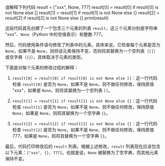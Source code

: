 请解释下列代码
result = ["xxx", None, 777]
result[0] = result[0] if result[0] is not None else  []
result[1] = result[1] if result[1] is not None else  {}
result[2] = result[2] if result[2] is not None else  {}
print(result)

这段代码首先创建了一个包含三个元素的列表 `result`，这三个元素分别是字符串 "xxx"、`None`（Python 中的空值表示）和整数 777。

然后，代码使用条件语句修改了列表中的元素。具体来说，它检查每个元素是否为 `None`，如果不是 `None`，则将该元素保持不变，否则将其替换为一个空列表（`[]`）或空字典（`{}`），具体取决于元素的类型。

下面是对每个元素的修改过程的解释：

1. `result[0] = result[0] if result[0] is not None else []`：这一行代码检查 `result[0]` 是否为 `None`，如果不是 `None`，则不做任何修改，保持原值 "xxx"，如果是 `None`，则将其替换为一个空列表 `[]`。

2. `result[1] = result[1] if result[1] is not None else {}`：这一行代码检查 `result[1]` 是否为 `None`，如果不是 `None`，则不做任何修改，保持原值 `None`，如果是 `None`，则将其替换为一个空字典 `{}`。

3. `result[2] = result[2] if result[2] is not None else {}`：这一行代码检查 `result[2]` 是否为 `None`，如果不是 `None`，则不做任何修改，保持原值 777，如果是 `None`，则将其替换为一个空字典 `{}`。

最后，代码打印修改后的 `result` 列表。根据上述修改，`result` 列表现在应该包含以下元素：`["xxx", {}, 777]`。也就是说，`None` 被替换为了空字典，而其他元素保持不变。